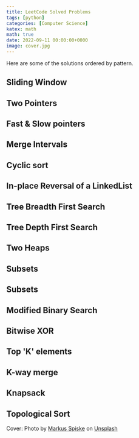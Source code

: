 ```yaml
---
title: LeetCode Solved Problems
tags: [python]
categories: [Computer Science]
katex: math
math: true
date: 2022-09-11 00:00:00+0000
image: cover.jpg
---
```


Here are some of the solutions ordered by pattern.


## Sliding Window

## Two Pointers

## Fast & Slow pointers

## Merge Intervals

## Cyclic sort

## In-place Reversal of a LinkedList

## Tree Breadth First Search

## Tree Depth First Search

## Two Heaps

## Subsets

## Subsets

## Modified Binary Search

## Bitwise XOR

## Top 'K' elements

## K-way merge

## Knapsack

## Topological Sort

Cover: Photo by <a href="https://unsplash.com/@markusspiske?utm_source=unsplash&utm_medium=referral&utm_content=creditCopyText">Markus Spiske</a> on <a href="https://unsplash.com/s/photos/coding?utm_source=unsplash&utm_medium=referral&utm_content=creditCopyText">Unsplash</a>
  